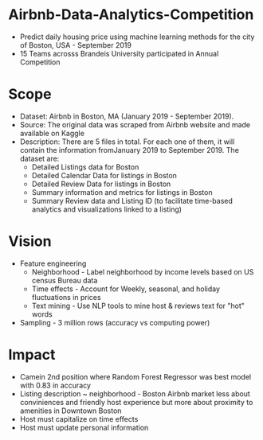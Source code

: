 # Airbnb-Data-Analytics-Competition
* Predict daily housing price using machine learning methods for the city of Boston, USA - September 2019
* 15 Teams acrosss Brandeis University participated in Annual Competition
# Scope
* Dataset: Airbnb in Boston, MA (January 2019 - September 2019).
* Source: The original data was scraped from Airbnb website and made available on Kaggle
* Description: There are 5 files in total. For each one of them, it will contain the information fromJanuary 2019 to September 2019. The dataset are:
  * Detailed Listings data for Boston
  * Detailed Calendar Data for listings in Boston
  * Detailed Review Data for listings in Boston
  * Summary information and metrics for listings in Boston 
  * Summary Review data and Listing ID (to facilitate time-based analytics and visualizations linked to a listing)
# Vision
* Feature engineering
  * Neighborhood - Label neighborhood by income levels based on US census Bureau data
  * Time effects - Account for Weekly, seasonal, and holiday fluctuations in prices
  * Text mining - Use NLP tools to mine host & reviews text for "hot" words
* Sampling - 3 million rows (accuracy vs computing power)
# Impact
* Camein 2nd position where Random Forest Regressor was best model with 0.83 in accuracy
* Listing description ~ neighborhood - Boston Airbnb market less about conviniences and friendly host experience but more about proximity to amenities in Downtown Boston
* Host must capitalize on time effects
* Host must update personal information


